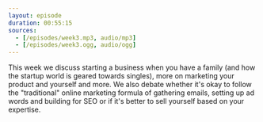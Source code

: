 ```yaml
---
layout: episode
duration: 00:55:15
sources:
  - [/episodes/week3.mp3, audio/mp3]
  - [/episodes/week3.ogg, audio/ogg]
---
```


This week we discuss starting a business when you have a family (and how the startup world is geared towards singles), more on marketing your product and yourself and more. We also debate whether it's okay to follow the "traditional" online marketing formula of gathering emails, setting up ad words and building for SEO or if it's better to sell yourself based on your expertise.
